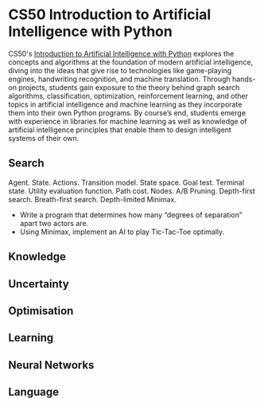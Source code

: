 # CS50 Introduction to Artificial Intelligence with Python

CS50's [Introduction to Artificial Intelligence with Python](https://cs50.harvard.edu/ai/2020/) explores the concepts and algorithms at the foundation of modern artificial intelligence, diving into the ideas that give rise to technologies like game-playing engines, handwriting recognition, and machine translation. Through hands-on projects, students gain exposure to the theory behind graph search algorithms, classification, optimization, reinforcement learning, and other topics in artificial intelligence and machine learning as they incorporate them into their own Python programs. By course’s end, students emerge with experience in libraries for machine learning as well as knowledge of artificial intelligence principles that enable them to design intelligent systems of their own.

## Search
Agent. State. Actions. Transition model. State space. Goal test. Terminal state. Utility evaluation function. Path cost. Nodes. A/B Pruning. Depth-first search. Breath-first search. Depth-limited Minimax. 

* Write a program that determines how many “degrees of separation” apart two actors are.
* Using Minimax, implement an AI to play Tic-Tac-Toe optimally.

## Knowledge 

## Uncertainty 

## Optimisation

## Learning

## Neural Networks

## Language

